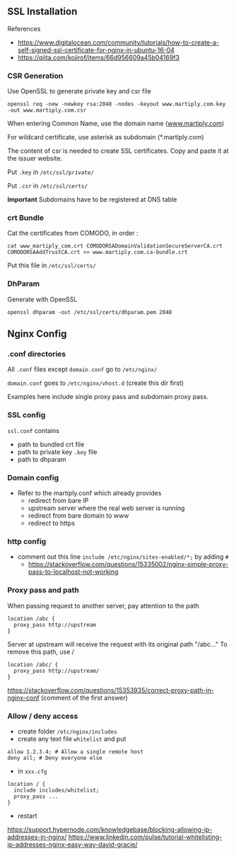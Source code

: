 ## SSL Installation

References
- https://www.digitalocean.com/community/tutorials/how-to-create-a-self-signed-ssl-certificate-for-nginx-in-ubuntu-16-04
- https://qiita.com/kojirof/items/66d956609a45b04169f3

### CSR Generation

Use OpenSSL to generate private key and csr file
```
openssl req -new -newkey rsa:2048 -nodes -keyout www.martiply.com.key -out www.martiply.com.csr
```
When entering Common Name, use the domain name (www.martiply.com)

For wildcard certificate, use asterisk as subdomain (*.martiply.com)

The content of csr is needed to create SSL certificates. Copy and paste it at the issuer website.

Put `.key` in `/etc/ssl/private/`

Put `.csr` in `/etc/ssl/certs/`

**Important** Subdomains have to be registered at DNS table

### crt Bundle

Cat the certificates from COMODO, in order :
```
cat www_martiply_com.crt COMODORSADomainValidationSecureServerCA.crt COMODORSAAddTrustCA.crt >> www.martiply.com.ca-bundle.crt
```
Put this file in `/etc/ssl/certs/`

### DhParam

Generate with OpenSSL
```
openssl dhparam -out /etc/ssl/certs/dhparam.pem 2048
```

## Nginx Config

### .conf directories

All `.conf` files except `domain.conf` go to `/etc/nginx/`

`domain.conf` goes to `/etc/nginx/vhost.d` (create this dir first)

Examples here include single proxy pass and subdomain proxy pass. 

### SSL config

`ssl.conf` contains
- path to bundled crt file
- path to private key `.key` file
- path to dhparam

### Domain config
- Refer to the martiply.conf which already provides
    - redirect from bare IP
    - upstream server where the real web server is running
    - redirect from bare domain to www
    - redirect to https

### http config
- comment out this line `include /etc/nginx/sites-enabled/*;` by adding `#`
    - https://stackoverflow.com/questions/15335002/nginx-simple-proxy-pass-to-localhost-not-working    

### Proxy pass and path

When passing request to another server, pay attention to the path
```
location /abc {
  proxy_pass http://upstream
}

```
Server at upstream will receive the request with its original path "/abc..."
To remove this path, use /
```
location /abc/ {
  proxy_pass http://upstream/
}
```
https://stackoverflow.com/questions/15353935/correct-proxy-path-in-nginx-conf (comment of the first answer)

### Allow / deny access
- create folder `/etc/nginx/includes`
- create any text file `whitelist` and put
```
allow 1.2.3.4; # Allow a single remote host
deny all; # Deny everyone else
```
- in `xxx.cfg`
```
location / {
  include includes/whitelist;
  proxy_pass ...
}
```
- restart

https://support.hypernode.com/knowledgebase/blocking-allowing-ip-addresses-in-nginx/
https://www.linkedin.com/pulse/tutorial-whitelisting-ip-addresses-nginx-easy-way-david-gracie/
